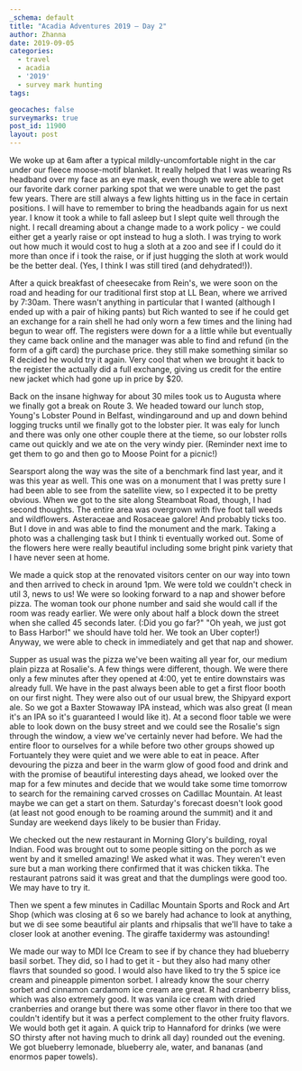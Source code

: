 ```yaml
---
_schema: default
title: "Acadia Adventures 2019 – Day 2"
author: Zhanna
date: 2019-09-05
categories: 
  - travel
  - acadia
  - '2019'
  - survey mark hunting
tags:

geocaches: false
surveymarks: true
post_id: 11900
layout: post  
---
```


We woke up at 6am after a typical mildly-uncomfortable night in the car under our fleece moose-motif blanket. It really helped that I was wearing Rs headband over my face as an eye mask, even though we were able to get our favorite dark corner parking spot that we were unable to get the past few years. There are still always a few lights hitting us in the face in certain positions. I will have to remember to bring the headbands again for us next year. I know it took a while to fall asleep but I slept quite well through the night. I recall dreaming about a change made to a work policy - we could either get a yearly raise or opt instead to hug a sloth. I was trying to work out how much it would cost to hug a sloth at a zoo and see if I could do it more than once if i took the raise, or if just hugging the sloth at work would be the better deal. (Yes, I think I was still tired (and dehydrated!)).

After a quick breakfast of cheesecake from Rein's, we were soon on the road and heading for our traditional first stop at LL Bean, where we arrived by 7:30am. There wasn't anything in particular that I wanted (although I ended up with a pair of hiking pants) but Rich wanted to see if he could get an exchange for a rain shell he had only worn a few times and the lining had begun to wear off. The registers were down for a a little while but eventually they came back online and the manager was able to find and refund (in the form of a gift card) the purchase price. they still make something similar so R decided he would try it again. Very cool that when we brought it back to the register the actually did a full exchange, giving us credit for the entire new jacket which had gone up in price by $20.

Back on the insane highway for about 30 miles took us to Augusta where we finally got a break on Route 3. We headed toward our lunch stop, Young's Lobster Pound in Belfast, windingaround and up and down behind logging trucks until we finally got to the lobster pier. It was ealy for lunch and there was only one other couple there at the tieme, so our lobster rolls came out quickly and we ate on the very windy pier. (Reminder next ime to get them to go and then go to Moose Point for a picnic!) 

Searsport along the way was the site of a benchmark find last year, and it was this year as well. This one was on a monument that I was pretty sure I had been able to see from the satellite view, so I expected it to be pretty obvious. When we got to the site along Steamboat Road, though, I had second thoughts. The entire area was overgrown with five foot tall weeds and wildflowers. Asteraceae and Rosaceae galore! And probably ticks too. But I dove in and was able to find the monument and the mark. Taking a photo was a challenging task but I think ti eventually worked out. Some of the flowers here were really beautiful including some bright pink variety that I have never seen at home.

We made a quick stop at the renovated visitors center on our way into town and then arrived to check in around 1pm. We were told we couldn't check in util 3, news to us! We were so looking forward to a nap and shower before pizza. The woman took our phone number and said she would call if the room was ready earlier. We were only about half a block down the street when she called 45 seconds later. (:Did you go far?" "Oh yeah, we just got to Bass Harbor!" we should have told her. We took an Uber copter!) Anyway, we were able to check in immediately and get that nap and shower.


Supper as usual was the pizza we've been waiting all year for, our medium plain pizza at Rosalie's. A few things were different, though. We were there only a few minutes after they opened at 4:00, yet te entire downstairs was already full. We have in the past always been able to get a first floor booth on our first night. They were also out of our usual brew, the Shipyard export ale. So we got a Baxter Stowaway IPA instead, which was also great (I mean it's an IPA so it's guaranteed I would like it). At a second floor table we were able to look down on the busy street and we could see the Rosalie's sign through the window, a view we've certainly never had before. We had the entire floor to ourselves for a while before two other groups showed up Fortuantely they were quiet and we were able to eat in peace. After devouring the pizza and beer  in the warm glow of good food and drink and with the promise of beautiful interesting days ahead, we looked over the map for a few minutes and decide that we would take some time tomorrow to search for the remaining carved crosses on Cadillac Mountain. At least maybe we can get a start on them. Saturday's forecast doesn't look good (at least not good enough to be roaming around the summit) and it and Sunday are weekend days likely to be busier than Friday.

We checked out the new restaurant in Morning Glory's building, royal Indian. Food was brought out to some people sitting on the porch as we went by and it smelled amazing! We asked what it was. They weren't even sure but a man working there confirmed that it was chicken tikka. The restaurant patrons said it was great and that the dumplings were good too. We may have to try it. 

Then we spent a few minutes in Cadillac Mountain Sports and Rock and Art Shop (which was closing at 6 so we barely had achance to look at anything, but we di see some beautiful air plants and rhipsalis that we'll have to take a closer look at another evening. The giraffe taxidermy was astounding!

We made our way to MDI Ice Cream to see if by chance they had blueberry basil sorbet. They did, so I had to get it - but they also had many other flavrs that sounded so good. I would also have liked to try the 5 spice ice cream and pineapple pimenton sorbet. I already know the sour cherry sorbet and cinnamon cardamom ice cream are great. R had cranberry bliss, which was also extremely good. It was vanila ice cream with dried cranberries and orange but there was some other flavor in there too that we couldn't identify but it was a perfect complement to the other fruity flavors. We would both get it again. A quick trip to Hannaford for drinks (we were SO thirsty after not having much to drink all day) rounded out the evening. We got blueberry lemonade, blueberry ale, water, and bananas (and enormos paper towels).

